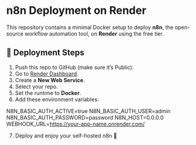 # n8n Deployment on Render

This repository contains a minimal Docker setup to deploy **n8n**, the open-source workflow automation tool, on **Render** using the free tier.

## 🚀 Deployment Steps

1. Push this repo to GitHub (make sure it’s Public).
2. Go to [Render Dashboard](https://dashboard.render.com).
3. Create a **New Web Service**.
4. Select your repo.
5. Set the runtime to **Docker**.
6. Add these environment variables:

N8N_BASIC_AUTH_ACTIVE=true
N8N_BASIC_AUTH_USER=admin
N8N_BASIC_AUTH_PASSWORD=password
N8N_HOST=0.0.0.0
WEBHOOK_URL=https://your-app-name.onrender.com/


7. Deploy and enjoy your self-hosted n8n 🎉
